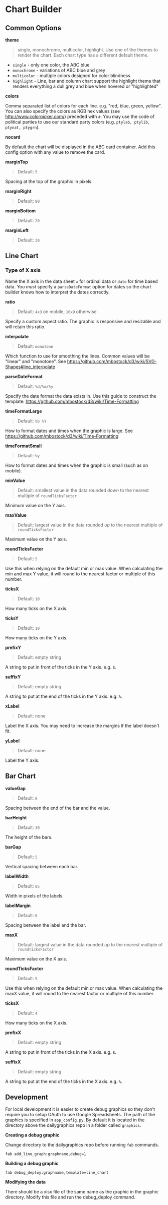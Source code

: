 # Chart Builder

## Common Options

**theme**
> single, monochrome, multicolor, highlight.
Use one of the themes to render the chart. Each chart type has a different default theme.

- `single` - only one color, the ABC blue
- `monochrome` -  variations of ABC blue and grey
- `multicolor` - multiple colors designed for color blindness
- `highlight` - Line, bar and column chart support the highlight theme that renders everything a dull grey and blue when hovered or "highlighted"

**colors**

Comma separated list of colors for each line. e.g. "red, blue, green, yellow". You can also specify the colors as RGB hex values (see http://www.colorpicker.com/) preceded with `#`. You may use the code of political parties to use our standard party colors (e.g. `ptylab, ptylib, ptynat, ptygrn`).

**nocard**

By default the chart will be displayed in the ABC card container. Add this config option with any value to remove the card.

**marginTop**
> Default: `5`

Spacing at the top of the graphic in pixels.

**marginRight**
> Default: `80`

**marginBottom**
> Default: `20`

**marginLeft**
> Default: `30`

## Line Chart

### Type of X axis
Name the X axis in the data sheet `x` for ordinal data or `date` for time based data. You *must* specify a `parseDateFormat` option for dates so the chart builder knows how to interpret the dates correctly.

**ratio**
> Default: `4x3` on mobile, `16x9` otherwise

Specify a custom aspect ratio. The graphic is responsive and resizable and will retain this ratio.

**interpolate**
> Default: `monotone`

Which function to use for smoothing the lines. Common values will be "linear" and "monotone". See https://github.com/mbostock/d3/wiki/SVG-Shapes#line_interpolate

**parseDateFormat**
> Default: `%d/%m/%y`

Specify the date format the data exists in. Use this guide to construct the template: https://github.com/mbostock/d3/wiki/Time-Formatting

**timeFormatLarge**
> Default: `%b %Y`

How to format dates and times when the graphic is large. See https://github.com/mbostock/d3/wiki/Time-Formatting

**timeFormatSmall**
> Default: `%y`

How to format dates and times when the graphic is small (such as on mobile).

**minValue**
> Default: smallest value in the data rounded *down* to the nearest multiple of `roundTicksFactor`

Minimum value on the Y axis.

**maxValue**
> Default: largest value in the data rounded *up* to the nearest multiple of `roundTicksFactor`

Maximum value on the Y axis.

**roundTicksFactor**
> Default: `5`

Use this when relying on the default min or max value. When calculating the min and max Y value, it will round to the nearest factor or multiple of this number.

**ticksX**
> Default: `10`

How many ticks on the X axis.

**ticksY**
> Default: `10`

How many ticks on the Y axis.

**prefixY**
> Default: empty string

A string to put in front of the ticks in the Y axis. e.g. `$`.

**suffixY**
> Default: empty string

A string to put at the end of the ticks in the Y axis. e.g. `%`.

**xLabel**
> Default: none

Label the X axis. You may need to increase the margins if the label doesn't fit.

**yLabel**
> Default: none

Label the Y axis.

## Bar Chart

**valueGap**
> Default: `6`

Spacing between the end of the bar and the value.

**barHeight**
> Default: `30`

The height of the bars.

**barGap**
> Default: `5`

Vertical spacing between each bar.

**labelWidth**
> Default: `85`

Width in pixels of the labels.

**labelMargin**
> Default: `6`

Spacing between the label and the bar.

**maxX**
> Default: largest value in the data rounded *up* to the nearest multiple of `roundTicksFactor`

Maximum value on the X axis.

**roundTicksFactor**
> Default: `5`

Use this when relying on the default min or max value. When calculating the maxX value, it will round to the nearest factor or multiple of this number.

**ticksX**
> Default: `4`

How many ticks on the X axis.

**prefixX**
> Default: empty string

A string to put in front of the ticks in the X axis. e.g. `$`.

**suffixX**
> Default: empty string

A string to put at the end of the ticks in the X axis. e.g. `%`.

## Development

For local development it is easier to create debug graphics so they don't require you to setup OAuth to use Google Spreadsheets. The path of the graphics is specified in `app_config.py`. By default it is located in the directory above the dailygraphics repo in a folder called `graphics`.

**Creating a debug graphic**

Change directory to the dailygraphics repo before running `fab` commands.

~~~
fab add_line_graph:graphname,debug=1
~~~

**Building a debug graphic**

~~~
fab debug_deploy:graphname,template=line_chart
~~~

**Modifying the data**

There should be a xlsx file of the same name as the graphic in the graphic directory. Modify this file and run the debug_deploy command.